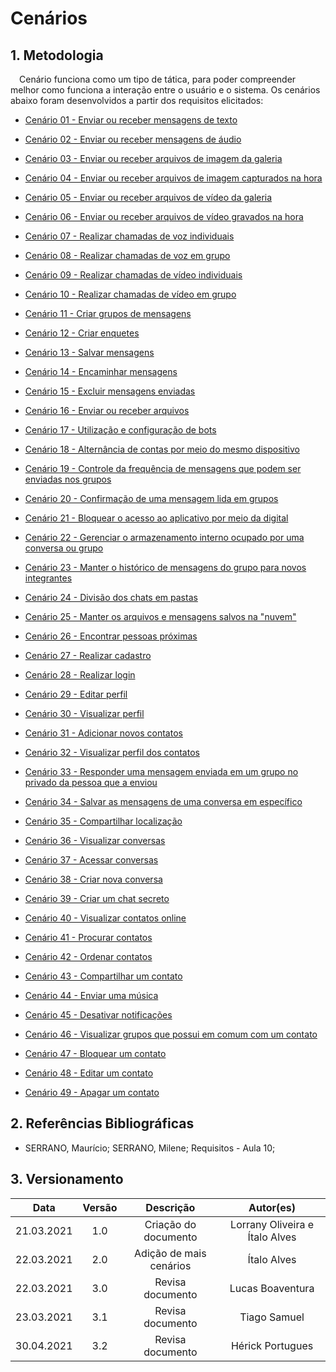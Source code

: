 # Cenários

## 1. Metodologia

 <p>&emsp;Cenário funciona como um tipo de tática, para poder compreender melhor como funciona a interação entre o usuário e o sistema. Os cenários abaixo foram desenvolvidos a partir dos requisitos elicitados: </p>


- [Cenário 01 - Enviar ou receber mensagens de texto](cenario01.md) <br>

- [Cenário 02 - Enviar ou receber mensagens de áudio](cenario02.md) <br>

- [Cenário 03 - Enviar ou receber arquivos de imagem da galeria](cenario03.md) <br>

- [Cenário 04 - Enviar ou receber arquivos de imagem capturados na hora](cenario04.md) <br>

- [Cenário 05 - Enviar ou receber arquivos de vídeo da galeria](cenario05.md) <br>

- [Cenário 06 - Enviar ou receber arquivos de vídeo gravados na hora](cenario06.md) <br>

- [Cenário 07 - Realizar chamadas de voz individuais](cenario07.md) <br>

- [Cenário 08 - Realizar chamadas de voz em grupo ](cenario08.md) <br>

- [Cenário 09 - Realizar chamadas de vídeo individuais](cenario09.md) <br>

- [Cenário 10 - Realizar chamadas de vídeo em grupo](cenario10.md) <br>

- [Cenário 11 - Criar grupos de mensagens](cenario11.md) <br>

- [Cenário 12 - Criar enquetes](cenario12.md) <br>

- [Cenário 13 - Salvar mensagens](cenario13.md) <br>

- [Cenário 14 - Encaminhar mensagens](cenario14.md) <br>

- [Cenário 15 - Excluir mensagens enviadas](cenario15.md) <br>

- [Cenário 16 - Enviar ou receber arquivos](cenario16.md) <br>

- [Cenário 17 - Utilização e configuração de bots](cenario17.md) <br>

- [Cenário 18 - Alternância de contas por meio do mesmo dispositivo](cenario18.md) <br>

- [Cenário 19 - Controle da frequência de mensagens que podem ser enviadas nos grupos](cenario19.md) <br>

- [Cenário 20 - Confirmação de uma mensagem lida em grupos](cenario20.md) <br>

- [Cenário 21 - Bloquear o acesso ao aplicativo por meio da digital](cenario21.md) <br>

- [Cenário 22 - Gerenciar o armazenamento interno ocupado por uma conversa ou grupo](cenario22.md) <br>

- [Cenário 23 - Manter o histórico de mensagens do grupo para novos integrantes](cenario23.md) <br>

- [Cenário 24 - Divisão dos chats em pastas](cenario24.md) <br>

- [Cenário 25 - Manter os arquivos e mensagens salvos na "nuvem"](cenario25.md) <br>

- [Cenário 26 - Encontrar pessoas próximas](cenario26.md) <br>

- [Cenário 27 - Realizar cadastro](cenario27.md)<br>

- [Cenário 28 - Realizar login](cenario28.md)<br>

- [Cenário 29 - Editar perfil](cenario29.md)<br>

- [Cenário 30 - Visualizar perfil](cenario30.md)<br>

- [Cenário 31 - Adicionar novos contatos](cenario31.md)<br>

- [Cenário 32 - Visualizar perfil dos contatos](cenario32.md)<br>

- [Cenário 33 - Responder uma mensagem enviada em um grupo no privado da pessoa que a enviou](cenario33.md)<br>

- [Cenário 34 - Salvar as mensagens de uma conversa em específico](cenario34.md)<br>

- [Cenário 35 - Compartilhar localização](cenario35.md)<br>

- [Cenário 36 - Visualizar conversas](cenario36.md)<br>

- [Cenário 37 - Acessar conversas](cenario37.md)<br>

- [Cenário 38 - Criar nova conversa](cenario38.md)<br>

- [Cenário 39 - Criar um chat secreto](cenario39.md)<br>

- [Cenário 40 - Visualizar contatos online](cenario40.md)<br>

- [Cenário 41 - Procurar contatos](cenario41.md)<br>

- [Cenário 42 - Ordenar contatos](cenario42.md)<br>

- [Cenário 43 - Compartilhar um contato](cenario43.md)<br>

- [Cenário 44 - Enviar uma música](cenario44.md)<br>

- [Cenário 45 - Desativar notificações](cenario45.md)<br>

- [Cenário 46 - Visualizar grupos que possui em comum com um contato](cenario46.md)<br>

- [Cenário 47 - Bloquear um contato](cenario47.md)<br>

- [Cenário 48 - Editar um contato](cenario48.md)<br>

- [Cenário 49 - Apagar um contato](cenario49.md)<br>

## 2. Referências Bibliográficas

- SERRANO, Maurício; SERRANO, Milene; Requisitos - Aula 10;

## 3. Versionamento

|    Data    | Versão |        Descrição        |           Autor(es)            |
| :--------: | :----: | :---------------------: | :----------------------------: |
| 21.03.2021 |  1.0   |  Criação do documento   | Lorrany Oliveira e Ítalo Alves |
| 22.03.2021 |  2.0   | Adição de mais cenários |          Ítalo Alves           |
| 22.03.2021 |  3.0   | Revisa documento |         Lucas Boaventura           |
| 23.03.2021 |  3.1   | Revisa documento |         Tiago Samuel           |
| 30.04.2021 |  3.2   | Revisa documento | Hérick Portugues |
